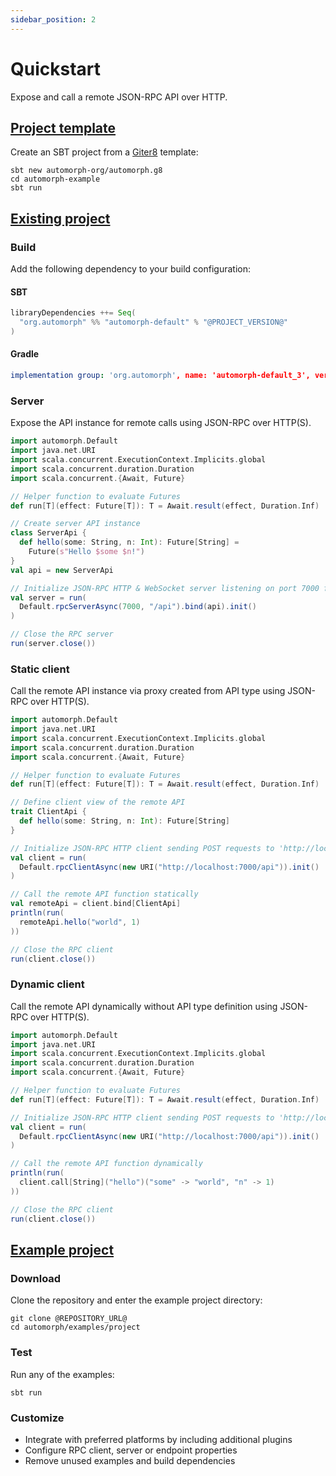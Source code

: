 ```yaml
---
sidebar_position: 2
---
```


# Quickstart

Expose and call a remote JSON-RPC API over HTTP.


## [Project template](@REPOSITORY_URL@.g8)

Create an SBT project from a [Giter8](http://www.foundweekends.org/giter8/) template:

```
sbt new automorph-org/automorph.g8
cd automorph-example
sbt run
```


## [Existing project](@REPOSITORY_URL@/blob/main/examples/project/src/main/scala/examples/Quickstart.scala)

### Build

Add the following dependency to your build configuration:

#### SBT

```scala
libraryDependencies ++= Seq(
  "org.automorph" %% "automorph-default" % "@PROJECT_VERSION@"
)
```

#### Gradle

```yaml
implementation group: 'org.automorph', name: 'automorph-default_3', version: '@PROJECT_VERSION@'
```

### Server

Expose the API instance for remote calls using JSON-RPC over HTTP(S).

```scala
import automorph.Default
import java.net.URI
import scala.concurrent.ExecutionContext.Implicits.global
import scala.concurrent.duration.Duration
import scala.concurrent.{Await, Future}

// Helper function to evaluate Futures
def run[T](effect: Future[T]): T = Await.result(effect, Duration.Inf)

// Create server API instance
class ServerApi {
  def hello(some: String, n: Int): Future[String] =
    Future(s"Hello $some $n!")
}
val api = new ServerApi

// Initialize JSON-RPC HTTP & WebSocket server listening on port 7000 for requests to '/api'
val server = run(
  Default.rpcServerAsync(7000, "/api").bind(api).init()
)

// Close the RPC server
run(server.close())
```

### Static client

Call the remote API instance via proxy created from API type using JSON-RPC over HTTP(S).

```scala
import automorph.Default
import java.net.URI
import scala.concurrent.ExecutionContext.Implicits.global
import scala.concurrent.duration.Duration
import scala.concurrent.{Await, Future}

// Helper function to evaluate Futures
def run[T](effect: Future[T]): T = Await.result(effect, Duration.Inf)

// Define client view of the remote API
trait ClientApi {
  def hello(some: String, n: Int): Future[String]
}

// Initialize JSON-RPC HTTP client sending POST requests to 'http://localhost:7000/api'
val client = run(
  Default.rpcClientAsync(new URI("http://localhost:7000/api")).init()
)

// Call the remote API function statically
val remoteApi = client.bind[ClientApi]
println(run(
  remoteApi.hello("world", 1)
))

// Close the RPC client
run(client.close())
```

### Dynamic client

Call the remote API dynamically without API type definition using JSON-RPC over HTTP(S).

```scala
import automorph.Default
import java.net.URI
import scala.concurrent.ExecutionContext.Implicits.global
import scala.concurrent.duration.Duration
import scala.concurrent.{Await, Future}

// Helper function to evaluate Futures
def run[T](effect: Future[T]): T = Await.result(effect, Duration.Inf)

// Initialize JSON-RPC HTTP client sending POST requests to 'http://localhost:7000/api'
val client = run(
  Default.rpcClientAsync(new URI("http://localhost:7000/api")).init()
)

// Call the remote API function dynamically
println(run(
  client.call[String]("hello")("some" -> "world", "n" -> 1)
))

// Close the RPC client
run(client.close())
```


## [Example project](@REPOSITORY_URL@/tree/main/examples/project)

### Download

Clone the repository and enter the example project directory:

```shell
git clone @REPOSITORY_URL@
cd automorph/examples/project
```

### Test

Run any of the examples:

```shell
sbt run
```

### Customize

- Integrate with preferred platforms by including additional plugins
- Configure RPC client, server or endpoint properties
- Remove unused examples and build dependencies

